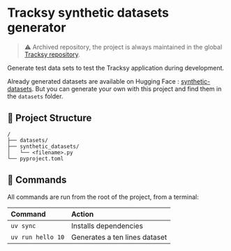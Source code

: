 # Tracksy synthetic datasets generator

> ⚠️ Archived repository, the project is always maintained in the global [Tracksy repository](https://github.com/Gudsfile/tracksy).

Generate test data sets to test the Tracksy application during development.

Already generated datasets are available on Hugging Face : [synthetic-datasets](https://huggingface.co/datasets/tracksy-app/synthetic-datasets).
But you can generate your own with this project and find them in the `datasets` folder.

## 🚀 Project Structure

```text
/
├── datasets/
├── synthetic_datasets/
│   └── <filename>.py
└── pyproject.toml
```

## 🧞 Commands

All commands are run from the root of the project, from a terminal:

| Command                                              | Action                                           |
| :--------------------------------------------------- | :----------------------------------------------- |
| `uv sync`                                            | Installs dependencies                            |
| `uv run hello 10`                                    | Generates a ten lines dataset                    |
